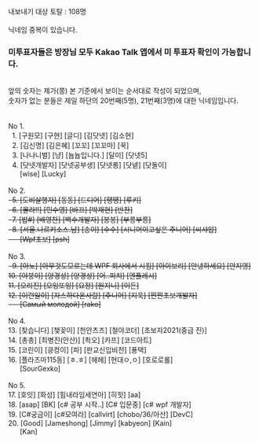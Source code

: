 내보내기 대상 토탈 : 108명<br />
<br />
닉네임 중복이 있습니다.<br />
<h3><b>미투표자들은 방장님 모두 Kakao Talk 앱에서 미 투표자 확인이 가능합니다.</b></h3><br />
앞의 숫자는 제가(쫑) 본 기준에서 보이는 순서대로 작성이 되었으며,<br />
숫자가 없는 분들은 제일 하단의 20번째(5명), 21번째(3명)에 대한 닉네임입니다.<br />
<br />
<br />
No 1.<br />
&nbsp;&nbsp;1. [구원모] [구현] [글디] [김닷넷] [김소현]<br />
&nbsp;&nbsp;2. [김신명] [김은혜] [꼬꼬] [꼬꼬마] [꾹]<br />
&nbsp;&nbsp;3. [나나니벌] [냥] [늅늅입니다.] [달미] [닷넷5]<br />
&nbsp;&nbsp;4. [닷넷개발자] [닷넷공부생] [닷넷롱] [닷넽] [닷돌이]<br />
&nbsp;&nbsp;&nbsp;&nbsp;&nbsp;&nbsp;[wise] [Lucky]<br />
<br />
No 2.<br />
<del>&nbsp;&nbsp;5. [도비살행자] [동동] [드디어] [떙떙] [루키]</del><br />
<del>&nbsp;&nbsp;6. [몰라!!] [민수영] [바끄] [박재현] [반찬]</del><br />
<del>&nbsp;&nbsp;7. [밥#] [배영찬] [백수개발자] [봉봉] [부릉부릉]</del><br />
<del>&nbsp;&nbsp;8. [서울.나르키소스.남] [송이] [수수] [시니어이고싶은 주니어] [씨샤압]</del><br />
<del>&nbsp;&nbsp;&nbsp;&nbsp;&nbsp;&nbsp;[Wpf초보] [psh]</del><br />
<br />
No 3.<br />
<del>&nbsp;&nbsp;9. [아노] [아무것도모르는데 WPF 회사에서 시킴] [아이보리] [안녕하세요] [안지영]</del><br />
<del>10. [야붕이] [양경성] [양경성] [어..피치] [엔플레시]</del><br />
<del>11. [오리진] [오잉또잉] [요정] [원지니] [이든]</del><br />
<del>12. [이런일이] [자스하다온사람] [주니어] [지욱] [찐찐초보개발자]</del><br />
<del>&nbsp;&nbsp;&nbsp;&nbsp;&nbsp;&nbsp;[Самый молодой] [rako]</del><br />
<br />
No 4.<br />
13. [찾습니다] [챚꽂이] [천안츠즈] [철야코더] [초보자2021(중급 진)]<br />
14. [총총] [최병진(안산)] [쵝오] [카프] [코드아트]<br />
15. [코린이] [킁컹이] [파] [판교신입비전] [푱택]<br />
16. [플라즈마115동] [ㅎ.ㅎ] [헤헤] [현대ㅇ,ㅇ] [호로로롤]<br />
&nbsp;&nbsp;&nbsp;&nbsp;&nbsp;&nbsp;[SourGexko]<br />
<br />
No 5.<br />
17. [호잇] [화성] [힘내라임세연아] [히힛] [aa]<br />
18. [asap] [BK] [c# 공부 시작..] [C# 입문중] [c# wpf 개발자]<br />
19. [C#궁금이] [c#모여라] [callvirt] [chobo/36/아산] [DevC]<br />
20. [Good] [Jameshong] [Jimmy] [kabyeon] [Kain]<br />
&nbsp;&nbsp;&nbsp;&nbsp;&nbsp;&nbsp;[Kan] <br />
